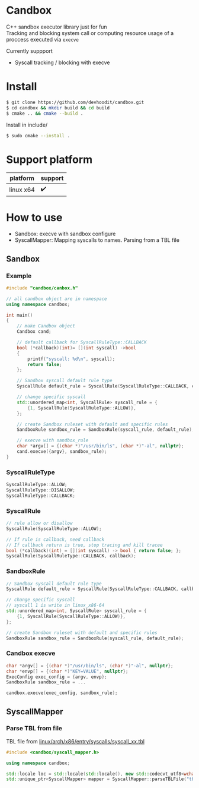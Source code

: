 # Candbox
C++ sandbox executor library just for fun  
Tracking and blocking system call or computing resource usage of a proccess executed via ```execve```
     
Currently suppport
- Syscall tracking / blocking with execve


# Install
```bash
$ git clone https://github.com/devhoodit/candbox.git
$ cd candbox && mkdir build && cd build
$ cmake .. && cmake --build .
```
Install in include/
```bash
$ sudo cmake --install .
```

# Support platform
| platform | support |
| --- | --- |
| linux x64 | :heavy_check_mark: |

# How to use
- Sandbox: execve with sandbox configure  
- SyscallMapper: Mapping syscalls to names. Parsing from a TBL file  
  
## Sandbox
### Example
```cpp
#include "candbox/canbox.h"

// all candbox object are in namespace
using namespace candbox; 

int main()
{
    // make Candbox object
    Candbox cand;

    // default callback for SyscallRuleType::CALLBACK
    bool (*callback)(int)= [](int syscall) ->bool
    {
        printf("syscall: %d\n", syscall);
        return false;
    };

    // Sandbox syscall default rule type
    SyscallRule default_rule = SyscallRule(SyscallRuleType::CALLBACK, callback);

    // change specific syscall
    std::unordered_map<int, SyscallRule> syscall_rule = {
        {1, SyscallRule(SyscallRuleType::ALLOW)},
    };

    // create Sandbox ruleset with default and specific rules
    SandboxRule sandbox_rule = SandboxRule(syscall_rule, default_rule);

    // execve with sandbox_rule
    char *argv[] = {(char *)"/usr/bin/ls", (char *)"-al", nullptr};
    cand.execve({argv}, sandbox_rule);
}
```

### SyscallRuleType
```cpp
SyscallRuleType::ALLOW;
SyscallRuleType::DISALLOW;
SyscallRuleType::CALLBACK;
```

### SyscallRule
```cpp
// rule allow or disallow
SyscallRule(SyscallRuleType::ALLOW);

// If rule is callback, need callback
// If callback return is true, stop tracing and kill tracee
bool (*callback)(int) = [](int syscall) -> bool { return false; };
SyscallRule(SyscallRuleType::CALLBACK, callback);
```

### SandboxRule
```cpp
// Sandbox syscall default rule type
SyscallRule default_rule = SyscallRule(SyscallRuleType::CALLBACK, callback);

// change specific syscall
// syscall 1 is write in linux_x86-64
std::unordered_map<int, SyscallRule> syscall_rule = {
    {1, SyscallRule(SyscallRuleType::ALLOW)},
};

// create Sandbox ruleset with default and specific rules
SandboxRule sandbox_rule = SandboxRule(syscall_rule, default_rule);
```

### Candbox execve
```cpp
char *argv[] = {(char *)"/usr/bin/ls", (char *)"-al", nullptr};
char *envp[] = {(char *)"KEY=VALUE", nullptr};
ExecConfig exec_config = {argv, envp};
SandboxRule sandbox_rule = ...

candbox.execve(exec_config, sandbox_rule);
```

## SyscallMapper

### Parse TBL from file
TBL file from [linux/arch/x86/entry/syscalls/syscall_xx.tbl](https://github.com/torvalds/linux/tree/master/arch/x86/entry/syscalls)
```cpp
#include <candbox/syscall_mapper.h>

using namespace candbox;

std::locale loc = std::locale(std::locale(), new std::codecvt_utf8<wchar_t>);
std::unique_ptr<SyscallMapper> mapper = SyscallMapper::parseTBLFile("tbl/syscall_64.tbl", loc, nullptr);
```